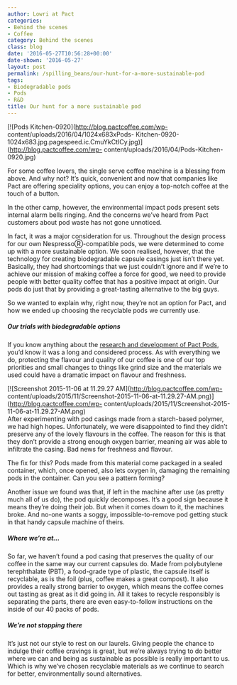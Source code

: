 ```yaml
---
author: Lowri at Pact
categories:
- Behind the scenes
- Coffee
category: Behind the scenes
class: blog
date: '2016-05-27T10:56:28+00:00'
date-shown: '2016-05-27'
layout: post
permalink: /spilling_beans/our-hunt-for-a-more-sustainable-pod
tags:
- Biodegradable pods
- Pods
- R&D
title: Our hunt for a more sustainable pod
---
```


[![Pods Kitchen-0920](http://blog.pactcoffee.com/wp-
content/uploads/2016/04/1024x683xPods-
Kitchen-0920-1024x683.jpg.pagespeed.ic.CmuYkCtICy.jpg)](http://blog.pactcoffee.com/wp-
content/uploads/2016/04/Pods-Kitchen-0920.jpg)

For some coffee lovers, the single serve coffee machine is a blessing from
above. And why not? It’s quick, convenient and now that companies like Pact
are offering speciality options, you can enjoy a top-notch coffee at the touch
of a button.

In the other camp, however, the environmental impact pods present sets
internal alarm bells ringing. And the concerns we’ve heard from Pact customers
about pod waste has not gone unnoticed.

In fact, it was a major consideration for us. Throughout the design process
for our own NespressoⓇ-compatible pods, we were determined to come up with a
more sustainable option. We soon realised, however, that the technology for
creating biodegradable capsule casings just isn’t there yet. Basically, they
had shortcomings that we just couldn’t ignore and if we’re to achieve our
mission of making coffee a force for good, we need to provide people with
better quality coffee that has a positive impact at origin. Our pods do just
that by providing a great-tasting alternative to the big guys.

So we wanted to explain why, right now, they’re not an option for Pact, and
how we ended up choosing the recyclable pods we currently use.

##### Our trials with biodegradable options

If you know anything about the [research and development of Pact
Pods](http://blog.pactcoffee.com/2015/11/13/were-in-the-home-stretch/), you’d
know it was a long and considered process. As with everything we do,
protecting the flavour and quality of our coffee is one of our top priorities
and small changes to things like grind size and the materials we used could
have a dramatic impact on flavour and freshness.

[![Screenshot 2015-11-06 at 11.29.27 AM](http://blog.pactcoffee.com/wp-
content/uploads/2015/11/Screenshot-2015-11-06-at-11.29.27-AM.png)](http://blog.pactcoffee.com/wp-
content/uploads/2015/11/Screenshot-2015-11-06-at-11.29.27-AM.png)  
After experimenting with pod casings made from a starch-based polymer, we had
high hopes. Unfortunately, we were disappointed to find they didn’t preserve
any of the lovely flavours in the coffee. The reason for this is that they
don’t provide a strong enough oxygen barrier, meaning air was able to
infiltrate the casing. Bad news for freshness and flavour.

  
The fix for this? Pods made from this material come packaged in a sealed
container, which, once opened, also lets oxygen in, damaging the remaining
pods in the container. Can you see a pattern forming?

  
Another issue we found was that, if left in the machine after use (as pretty
much all of us do), the pod quickly decomposes. It’s a good sign because it
means they’re doing their job. But when it comes down to it, the machines
broke. And no-one wants a soggy, impossible-to-remove pod getting stuck in
that handy capsule machine of theirs.

##### Where we’re at…

So far, we haven’t found a pod casing that preserves the quality of our coffee
in the same way our current capsules do. Made from polybutylene terephthalate
(PBT), a food-grade type of plastic, the capsule itself is recyclable, as is
the foil (plus, coffee makes a great compost). It also provides a really
strong barrier to oxygen, which means the coffee comes out tasting as great as
it did going in. All it takes to recycle responsibly is separating the parts,
there are even easy-to-follow instructions on the inside of our 40 packs of
pods.

##### We’re not stopping there

It’s just not our style to rest on our laurels. Giving people the chance to
indulge their coffee cravings is great, but we’re always trying to do better
where we can and being as sustainable as possible is really important to us.
Which is why we’ve chosen recyclable materials as we continue to search for
better, environmentally sound alternatives.